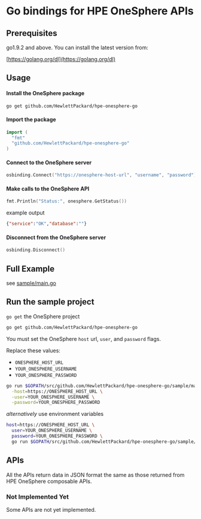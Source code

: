 # Go bindings for HPE OneSphere APIs

## Prerequisites

go1.9.2 and above.
You can install the latest version from:

[https://golang.org/dl](https://golang.org/dl)

## Usage

#### Install the OneSphere package

```sh
go get github.com/HewlettPackard/hpe-onesphere-go
```

#### Import the package

```go
import (
  "fmt"
  "github.com/HewlettPackard/hpe-onesphere-go"
)
```

#### Connect to the OneSphere server

```go
osbinding.Connect("https://onesphere-host-url", "username", "password")
```

#### Make calls to the OneSphere API

```go
fmt.Println("Status:", onesphere.GetStatus())
```

example output

```json
{"service":"OK","database":""}
```

#### Disconnect from the OneSphere server

```go
osbinding.Disconnect()
```

## Full Example

see [sample/main.go](./sample/main.go)

## Run the sample project

`go get` the OneSphere project

```sh
go get github.com/HewlettPackard/hpe-onesphere-go
```

You must set the OneSphere `host` url, `user`, and `password` flags.

Replace these values:

- `ONESPHERE_HOST_URL`
- `YOUR_ONESPHERE_USERNAME`
- `YOUR_ONESPHERE_PASSWORD`
```sh
go run $GOPATH/src/github.com/HewlettPackard/hpe-onesphere-go/sample/main.go \
  -host=https://ONESPHERE_HOST_URL \
  -user=YOUR_ONESPHERE_USERNAME \
  -password=YOUR_ONESPHERE_PASSWORD
```

_alternatively_ use environment variables
```sh
host=https://ONESPHERE_HOST_URL \
  user=YOUR_ONESPHERE_USERNAME \
  password=YOUR_ONESPHERE_PASSWORD \
  go run $GOPATH/src/github.com/HewlettPackard/hpe-onesphere-go/sample/main.go
```

## APIs

All the APIs return data in JSON format the same as those returned from HPE OneSphere composable APIs.

### Not Implemented Yet

Some APIs are not yet implemented.

